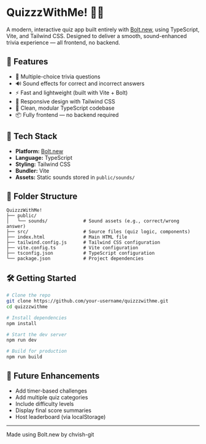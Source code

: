 
# QuizzzWithMe! 🧠✨  
A modern, interactive quiz app built entirely with [Bolt.new](https://bolt.new), using TypeScript, Vite, and Tailwind CSS. Designed to deliver a smooth, sound-enhanced trivia experience — all frontend, no backend.

## 🚀 Features  
- 🎯 Multiple-choice trivia questions  
- 🔊 Sound effects for correct and incorrect answers  
- ⚡ Fast and lightweight (built with Vite + Bolt)  
- 🎨 Responsive design with Tailwind CSS  
- 🧪 Clean, modular TypeScript codebase  
- 📦 Fully frontend — no backend required

## 🔧 Tech Stack  
- **Platform:** [Bolt.new](https://bolt.new)  
- **Language:** TypeScript  
- **Styling:** Tailwind CSS  
- **Bundler:** Vite  
- **Assets:** Static sounds stored in `public/sounds/`  

## 📁 Folder Structure  
```
QuizzzWithMe!
├── public/
│   └── sounds/             # Sound assets (e.g., correct/wrong answer)
├── src/                    # Source files (quiz logic, components)
├── index.html              # Main HTML file
├── tailwind.config.js      # Tailwind CSS configuration
├── vite.config.ts          # Vite configuration
├── tsconfig.json           # TypeScript configuration
└── package.json            # Project dependencies
```

## 🛠️ Getting Started  
```bash
# Clone the repo
git clone https://github.com/your-username/quizzzwithme.git
cd quizzzwithme

# Install dependencies
npm install

# Start the dev server
npm run dev

# Build for production
npm run build
```

## 🌱 Future Enhancements  
- Add timer-based challenges  
- Add multiple quiz categories  
- Include difficulty levels  
- Display final score summaries  
- Host leaderboard (via localStorage)


---

Made using Bolt.new by chvish-git

